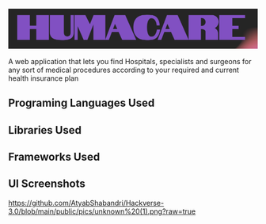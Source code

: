 
![App Screenshot](https://github.com/AtyabShabandri/Hackverse-3.0/blob/main/public/pics/unknown.png?raw=true)


A web application that lets you find Hospitals, specialists and surgeons for any sort of medical procedures according to your required and current health insurance plan 

## Programing Languages Used

## Libraries Used

## Frameworks Used

## UI Screenshots
https://github.com/AtyabShabandri/Hackverse-3.0/blob/main/public/pics/unknown%20(1).png?raw=true



